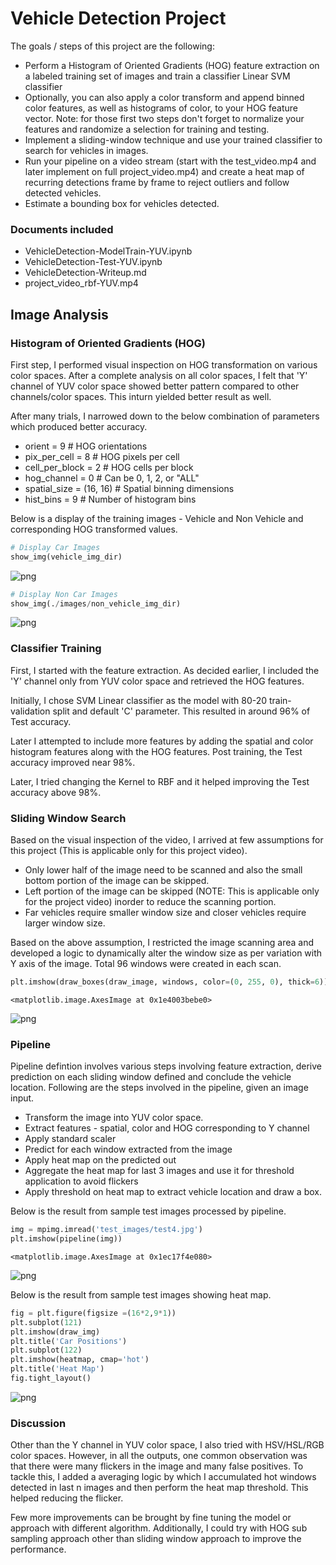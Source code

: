 
# Vehicle Detection Project

The goals / steps of this project are the following:
* Perform a Histogram of Oriented Gradients (HOG) feature extraction on a labeled training set of images and train a classifier Linear SVM classifier
* Optionally, you can also apply a color transform and append binned color features, as well as histograms of color, to your HOG feature vector.
Note: for those first two steps don't forget to normalize your features and randomize a selection for training and testing.
* Implement a sliding-window technique and use your trained classifier to search for vehicles in images.
* Run your pipeline on a video stream (start with the test_video.mp4 and later implement on full project_video.mp4) and create a heat map of recurring detections frame by frame to reject outliers and follow detected vehicles.
* Estimate a bounding box for vehicles detected.

### Documents included

* VehicleDetection-ModelTrain-YUV.ipynb
* VehicleDetection-Test-YUV.ipynb
* VehicleDetection-Writeup.md
* project_video_rbf-YUV.mp4



## Image Analysis

### Histogram of Oriented Gradients (HOG)

First step, I performed visual inspection on HOG transformation on various color spaces. After a complete analysis on all color spaces, I felt that 'Y' channel of YUV color space showed better pattern compared to other channels/color spaces. This inturn yielded better result as well. 

After many trials, I narrowed down to the below combination of parameters which produced better accuracy.
* orient = 9  # HOG orientations
* pix_per_cell = 8 # HOG pixels per cell
* cell_per_block = 2 # HOG cells per block
* hog_channel = 0 # Can be 0, 1, 2, or "ALL"
* spatial_size = (16, 16) # Spatial binning dimensions
* hist_bins = 9    # Number of histogram bins

Below is a display of the training images - Vehicle and Non Vehicle and corresponding HOG transformed values. 

```python
# Display Car Images
show_img(vehicle_img_dir)
```


![png](./images/output_4_0.png)



```python
# Display Non Car Images
show_img(./images/non_vehicle_img_dir)
```


![png](./images/output_5_0.png)


### Classifier Training

First, I started with the feature extraction. As decided earlier, I included the 'Y' channel only from YUV color space and retrieved the HOG features. 

Initially, I chose SVM Linear classifier as the model with 80-20 train-validation split and default 'C' parameter. This resulted in around 96% of Test accuracy. 

Later I attempted to include more features by adding the spatial and color histogram features along with the HOG features. Post training, the Test accuracy improved near 98%. 

Later, I tried changing the Kernel to RBF and it helped improving the Test accuracy above 98%.

### Sliding Window Search

Based on the visual inspection of the video, I arrived at few assumptions for this project (This is applicable only for this project video). 

* Only lower half of the image need to be scanned and also the small bottom portion of the image can be skipped.
* Left portion of the image can be skipped (NOTE: This is applicable only for the project video) inorder to reduce the scanning portion.
* Far vehicles require smaller window size and closer vehicles require larger window size. 

Based on the above assumption, I restricted the image scanning area and developed a logic to dynamically alter the window size as per variation with Y axis of the image. Total 96 windows were created in each scan.


```python
plt.imshow(draw_boxes(draw_image, windows, color=(0, 255, 0), thick=6))
```




    <matplotlib.image.AxesImage at 0x1e4003bebe0>




![png](./images/output_8_1.png)


### Pipeline

Pipeline defintion involves various steps involving feature extraction, derive prediction on each sliding window defined and conclude the vehicle location. Following are the steps involved in the pipeline, given an image input.

* Transform the image into YUV color space.
* Extract features - spatial, color and HOG corresponding to Y channel
* Apply standard scaler
* Predict for each window extracted from the image
* Apply heat map on the predicted out
* Aggregate the heat map for last 3 images and use it for threshold application to avoid flickers
* Apply threshold on heat map to extract vehicle location and draw a box.

Below is the result from sample test images processed by pipeline. 


```python
img = mpimg.imread('test_images/test4.jpg')
plt.imshow(pipeline(img))
```




    <matplotlib.image.AxesImage at 0x1ec17f4e080>




![png](./images/output_10_1.png)


Below is the result from sample test images showing heat map. 


```python
fig = plt.figure(figsize =(16*2,9*1))
plt.subplot(121)
plt.imshow(draw_img)
plt.title('Car Positions')
plt.subplot(122)
plt.imshow(heatmap, cmap='hot')
plt.title('Heat Map')
fig.tight_layout()

```


![png](./images/output_12_1.png)


### Discussion

Other than the Y channel in YUV color space, I also tried with HSV/HSL/RGB color spaces. However, in all the outputs, one common observation was that there were many flickers in the image and many false positives. To tackle this, I added a averaging logic by which I accumulated hot windows detected in last n images and then perform the heat map threshold. This helped reducing the flicker. 

Few more improvements can be brought by fine tuning the model or approach with different algorithm. Additionally, I could try with HOG sub sampling approach other than sliding window approach to improve the performance.
